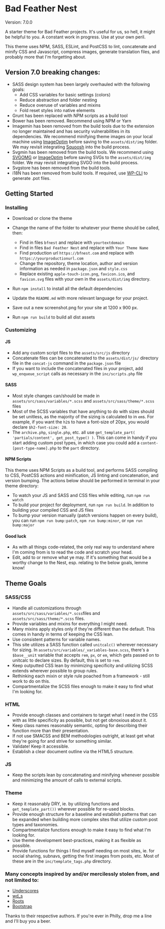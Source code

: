 # Bad Feather Nest
Version: 7.0.0

A starter theme for Bad Feather projects. It's useful for us, so hell, it might be helpful to you. A constant work in progress. Use at your own peril.

This theme uses NPM, SASS, ESLint, and PostCSS to lint, concatenate and minify CSS and Javascript, compress images, generate translation files, and probably more that I'm forgetting about.

## Version 7.0 breaking changes:
* SASS design system has been largely overhauled with the following goals:
  * Add CSS variables for basic settings (colors)
  * Reduce abstraction and folder nesting
  * Reduce overuse of variables and mixins
  * Fold reset styles into native elements
* Grunt has been replaced with NPM scripts as a build tool
* Bower has been removed. Recommend using NPM or Yarn
* Imagemin has been removed from the build tools due to the extension no longer maintained and has security vulnerabilities in its dependencies. We recommend minifying theme images on your local machine using [ImageOptim](https://imageoptim.com/mac) before saving to the `assets/dist/img` folder. We may revisit integrating  [Squoosh](https://github.com/GoogleChromeLabs/squoosh) into the build process.
* Svgmin has been removed from the build tools. We recommend using [SVGOMG](https://jakearchibald.github.io/svgomg/) or [ImageOptim](https://imageoptim.com/mac) before saving SVGs to the `assets/dist/img` folder. We may revisit integrating SVGO into the build process.
* Svgstore has been removed from the build tools. 
* i18N has been removed from build tools. If required, use [WP-CLI](https://developer.wordpress.org/cli/commands/i18n/make-pot/) to generate .pot files.

## Getting Started
### Installing
* Download or clone the theme
* Change the name of the folder to whatever your theme should be called, then:
  * Find in files `bfnest` and replace with `yourtextdomain`
  * Find in files `Bad Feather Nest` and replace with `Your Theme Name`
  * Find production url `https://bfnest.com` and replace with `https://yourproductionurl.com`
  * Change the repository, theme location, author and version information as needed in `package.json` and `style.css`
  * Replace existing `apple-touch-icon.png`, `favicon.ico`, and `favicon.svg` files with your own in the `assets/dist/img` directory.

* Run `npm install` to install all the default dependencies
* Update the `README.md` with more relevant language for your project.
* Save out a new screenshot.png for your site at 1200 x 900 px.
* Run `npm run build` to build all dist assets

### Customizing
#### JS
* Add any custom script files to the `assets/src/js` directory
* Concatenate files can be concatenated to the `assets/dist/js/` directory file in the `concat-js` command in the `package.json` file
* If you want to include the concatenated files in your project, add `wp_enqueue_script` calls as necessary in the `inc/scripts.php` file

#### SASS
* Most style changes can/should be made in `assets/src/sass/variables/*.scss` and `assets/src/sass/theme/*.scss` files
* Most of the SCSS variables that have anything to do with sizes should be set unitless, as the majority of the sizing is calculated to in `em`s. For example, if you want the `h2`s to have a font-size of 20px, you would declare `$h2-font-size: 20`.
* The `archive.php`, `single.php`, etc. all use `get_template_part( 'partials/content', get_post_type() )`. This can come in handy if you start adding custom post types, in which case you could add a `content-[post-type-name].php` to the `part` directory.

#### NPM Scripts
This theme uses NPM Scripts as a build tool, and performs SASS compiling to CSS, PostCSS actions and minification, JS linting and concatenation, and version bumping. The actions below should be performed in terminal in your theme directory:
* To watch your JS and SASS and CSS files while editing, run `npm run watch`
* To build your project for deployment, run `npm run build`. In addition to building your compiled CSS and JS files
* To bump your version manually (patch versions happen on every build), you can run `npm run bump:patch`, `npm run bump:minor`, or `npm run bump:major`

#### Good luck
* As with all things code-related, the only real way to understand where I'm coming from is to read the code and scratch your head.
* Edit, add to or remove what ye may. If it's something that would be a worthy change to the Nest, esp. relating to the below goals, lemme know!

## Theme Goals

### SASS/CSS
* Handle all customizations through `assets/src/sass/variables/*.scss`files and `assets/src/sass/theme/*.scss` files.
* Provide variables and mixins for everything I might need.
* Many mixins apply styles only if they're different than the default. This comes in handy in terms of keeping the CSS lean.
* Use consistent patterns for variable names.
* This site utilizes a SASS function called `unitcalc()` wherever necessary for sizing. In `assets/src/variables/_variables-base.scss`, there's a `$base__unit` variable that accepts `rem`, `px`, or `em`, which gets passed on to unitcalc to declare sizes. By default, this is set to `rem`.
* Keep outputted CSS lean by minimizing specificity and utilizing SCSS extends wherever possible to group rules.
* Rethinking each mixin or style rule poached from a framework - still work to do on this.
* Compartmentalize the SCSS files enough to make it easy to find what I'm looking for.

### HTML
* Provide enough classes and containers to target what I need in the CSS with as little specificity as possible, but not get obnoxious about it.
* Keep class names reasonably semantic, opting for describing their function more than their presentation.
* If not use SMACSS and BEM methodologies outright, at least get what they're going for and strive for something similar.
* Validate! Keep it accessible.
* Establish a clear document outline via the HTML5 structure.

### JS
* Keep the scripts lean by concatenating and minifying whenever possible and minimizing the amount of calls to external scripts.

### Theme
* Keep it reasonably DRY, ie. by utilizing functions and `get_template_part())` wherever possible for re-used blocks.
* Provide enough structure for a baseline and establish patterns that can be expanded when building more complex sites that utilize custom post types and taxonomies.
* Compartmentalize functions enough to make it easy to find what I'm looking for.
* Use theme development best-practices, making it as flexible as possible.
* Provide functions for things I find myself needing on most sites, ie. for social sharing, subnavs, getting the first images from posts, etc. Most of these are in the `inc/template_tags.php` directory.

### Many concepts inspired by and/or mercilessly stolen from, and not limited to:
* [Underscores](http://underscores.me/)
* [wd_s](https://github.com/WebDevStudios/wd_s)
* [Roots](http://roots.io/)
* [Bootstrap](http://getbootstrap.com)

Thanks to their respective authors. If you're ever in Philly, drop me a line and I'll buy you a beer.
